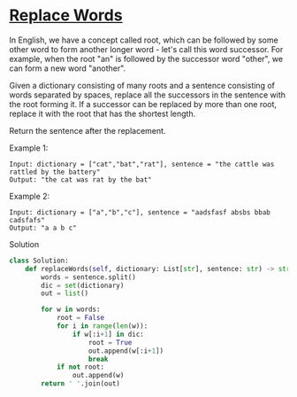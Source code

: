 # [Replace Words](https://leetcode.com/problems/replace-words/description/)

In English, we have a concept called root, which can be followed by some other word to form another longer word - let's 
call this word successor. For example, when the root "an" is followed by the successor word "other", we can form a 
new word "another".

Given a dictionary consisting of many roots and a sentence consisting of words separated by spaces, replace all the 
successors in the sentence with the root forming it. If a successor can be replaced by more than one root, replace it 
with the root that has the shortest length.

Return the sentence after the replacement.

Example 1:
```
Input: dictionary = ["cat","bat","rat"], sentence = "the cattle was rattled by the battery"
Output: "the cat was rat by the bat"
```
Example 2:
```
Input: dictionary = ["a","b","c"], sentence = "aadsfasf absbs bbab cadsfafs"
Output: "a a b c"
```
Solution
```python
class Solution:
    def replaceWords(self, dictionary: List[str], sentence: str) -> str:
        words = sentence.split()
        dic = set(dictionary)
        out = list()

        for w in words:
            root = False
            for i in range(len(w)):
                if w[:i+1] in dic:
                    root = True
                    out.append(w[:i+1])
                    break
            if not root:
                out.append(w)
        return ' '.join(out)
```
